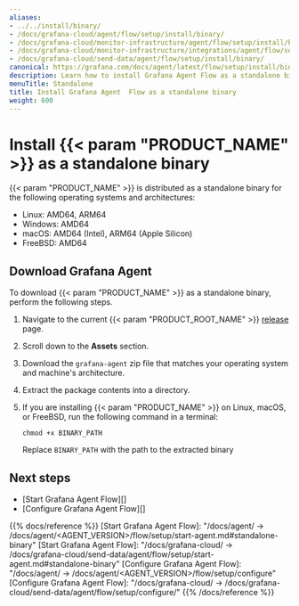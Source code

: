 ```yaml
---
aliases:
- ../../install/binary/
- /docs/grafana-cloud/agent/flow/setup/install/binary/
- /docs/grafana-cloud/monitor-infrastructure/agent/flow/setup/install/binary/
- /docs/grafana-cloud/monitor-infrastructure/integrations/agent/flow/setup/install/binary/
- /docs/grafana-cloud/send-data/agent/flow/setup/install/binary/
canonical: https://grafana.com/docs/agent/latest/flow/setup/install/binary/
description: Learn how to install Grafana Agent Flow as a standalone binary
menuTitle: Standalone
title: Install Grafana Agent  Flow as a standalone binary
weight: 600
---
```


# Install {{< param "PRODUCT_NAME" >}} as a standalone binary

{{< param "PRODUCT_NAME" >}} is distributed as a standalone binary for the following operating systems and architectures:

* Linux: AMD64, ARM64
* Windows: AMD64
* macOS: AMD64 (Intel), ARM64 (Apple Silicon)
* FreeBSD: AMD64

## Download Grafana Agent

To download {{< param "PRODUCT_NAME" >}} as a standalone binary, perform the following steps.

1. Navigate to the current {{< param "PRODUCT_ROOT_NAME" >}} [release](https://github.com/grafana/agent/releases) page.

1. Scroll down to the **Assets** section.

1. Download the `grafana-agent` zip file that matches your operating system and machine's architecture.

1. Extract the package contents into a directory.

1. If you are installing {{< param "PRODUCT_NAME" >}} on Linux, macOS, or FreeBSD, run the following command in a terminal:

   ```shell
   chmod +x BINARY_PATH
   ```

   Replace `BINARY_PATH` with the path to the extracted binary

## Next steps

* [Start Grafana Agent Flow][]
* [Configure Grafana Agent Flow][]

{{% docs/reference %}}
[Start Grafana Agent Flow]: "/docs/agent/ -> /docs/agent/<AGENT_VERSION>/flow/setup/start-agent.md#standalone-binary"
[Start Grafana Agent Flow]: "/docs/grafana-cloud/ -> /docs/grafana-cloud/send-data/agent/flow/setup/start-agent.md#standalone-binary"
[Configure Grafana Agent Flow]: "/docs/agent/ -> /docs/agent/<AGENT_VERSION>/flow/setup/configure"
[Configure Grafana Agent Flow]: "/docs/grafana-cloud/ -> /docs/grafana-cloud/send-data/agent/flow/setup/configure/"
{{% /docs/reference %}}

